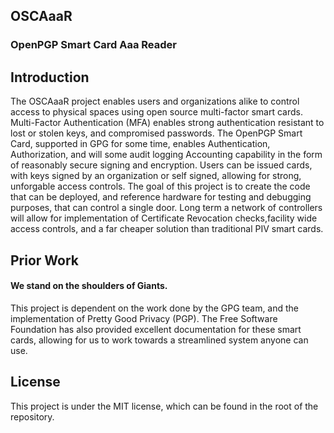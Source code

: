 ## OSCAaaR
### OpenPGP Smart Card Aaa Reader

## Introduction
The OSCAaaR project enables users and organizations alike to control access to physical spaces using open source multi-factor smart cards. Multi-Factor 
Authentication (MFA) enables strong authentication resistant to lost or stolen keys, and compromised passwords. The OpenPGP Smart Card, supported in 
GPG for some time, enables Authentication, Authorization, and will some audit logging Accounting capability in the form of reasonably secure signing 
and encryption. Users can be issued cards, with keys signed by an organization or self signed, allowing for strong, unforgable access controls.
The goal of this project is to create the code that can be deployed, and reference hardware for testing and debugging purposes, that can control a 
single door. Long term a network of controllers will allow for implementation of Certificate Revocation checks,facility wide access controls, and a far 
cheaper solution than traditional PIV smart cards.

## Prior Work
#### We stand on the shoulders of Giants.
This project is dependent on the work done by the GPG team, and the implementation of Pretty Good Privacy (PGP). The Free Software Foundation has also 
provided excellent documentation for these smart cards, allowing for us to work towards a streamlined system anyone can use.

## License
This project is under the MIT license, which can be found in the root of the repository.
